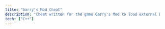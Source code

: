 ```yaml
---
title: "Garry's Mod Cheat"
description: "Cheat written for the game Garry's Mod to load external Lua"
tech: ["C++"]
---
```

